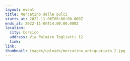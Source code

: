 ```yaml
---
layout: event
title: Mercatino delle pulci
starts_at: 2022-11-06T06:00:00.000Z
ends_at: 2022-11-06T14:00:00.000Z
location:
  city: Corsico
  address: Via Palmiro Togliatti 12
  link:
link:
thumbnail: images/uploads/mercatino_antiquariato_2.jpg
---
```

